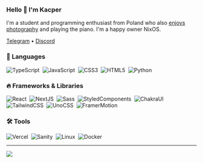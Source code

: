 ### Hello 👋 I'm Kacper

I'm a student and programming enthusiast from Poland who also [enjoys photography](https://www.reddit.com/r/Ubuntu/comments/uj6wxb/my_photo_of_the_sunset_is_on_ubuntu_2204/) and playing the piano. I'm a happy owner NixOS.

[Telegram](https://t.me/kcpru) • [Discord](https://discord.com/users/493747925009039381)

### 🔮 Languages

![TypeScript](https://img.shields.io/badge/typescript-007ACC?style=for-the-badge&logo=typescript&logoColor=white)&nbsp;
![JavaScript](https://img.shields.io/badge/javascript-F7DF1E?style=for-the-badge&logo=javascript&logoColor=black)&nbsp;
![CSS3](https://img.shields.io/badge/CSS3-1572B6?style=for-the-badge&logo=css3&logoColor=white)&nbsp;
![HTML5](https://img.shields.io/badge/HTML5-E34F26?style=for-the-badge&logo=html5&logoColor=white)&nbsp;
![Python](https://img.shields.io/badge/python-306998?style=for-the-badge&logo=python&logoColor=white)&nbsp;

### 🔥 Frameworks & Libraries

![React](https://img.shields.io/badge/react-20232A?style=for-the-badge&logo=react&logoColor=61DAFB)&nbsp;
![NextJS](https://img.shields.io/badge/next-000000.svg?style=for-the-badge&logo=next.js&logoColor=white)&nbsp;
![Sass](https://img.shields.io/badge/sass-cf649a?style=for-the-badge&logo=sass&logoColor=white)&nbsp;
![StyledComponents](https://img.shields.io/badge/styled%20component-b22492?style=for-the-badge&logo=styledComponents&logoColor=white)&nbsp;
![ChakraUI](https://img.shields.io/badge/chakra-319795?style=for-the-badge&logo=chakra-ui&logoColor=white)&nbsp;
![TailwindCSS](https://img.shields.io/badge/Tailwind%20CSS-0ea5e9?style=for-the-badge&logo=tailwindcss&logoColor=white)&nbsp;
![UnoCSS](https://img.shields.io/badge/UnoCSS-dfdfd6?style=for-the-badge&logo=unocss&logoColor=1e1e20)&nbsp;
![FramerMotion](https://img.shields.io/badge/framer%20motion-9b25e0?style=for-the-badge&logo=framer&logoColor=white)&nbsp;


### 🛠️ Tools

![Vercel](https://img.shields.io/badge/vercel-000000.svg?style=for-the-badge&logo=vercel&logoColor=white)&nbsp;
![Sanity](https://img.shields.io/badge/sanity-f36458?style=for-the-badge&logo=sanity&logoColor=white)&nbsp;
![Linux](https://img.shields.io/badge/linux-bf1e5e?style=for-the-badge&logo=linux&logoColor=white)&nbsp;
![Docker](https://img.shields.io/badge/docker-2496ED?style=for-the-badge&logo=docker&logoColor=white)&nbsp;

---

![](https://komarev.com/ghpvc/?username=kcpru&color=blueviolet&style=for-the-badge)
